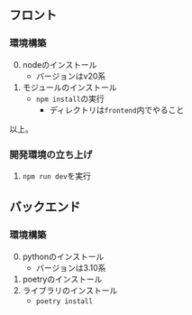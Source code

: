 
## フロント
### 環境構築
0. nodeのインストール
    - バージョンはv20系
1. モジュールのインストール
    - `npm install`の実行
      - ディレクトリは`frontend`内でやること

以上。

### 開発環境の立ち上げ
1. `npm run dev`を実行

## バックエンド
### 環境構築
0. pythonのインストール
   -  バージョンは3.10系
1. poetryのインストール
2. ライブラリのインストール
   - `poetry install`
